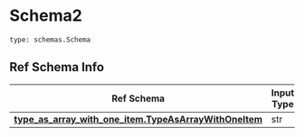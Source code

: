 # Schema2
```
type: schemas.Schema
```

## Ref Schema Info
Ref Schema | Input Type | Output Type
---------- | ---------- | -----------
[**type_as_array_with_one_item.TypeAsArrayWithOneItem**](../../../../../../components/schema/type_as_array_with_one_item.md) | str | str
